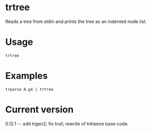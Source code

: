 # trtree

Reads a tree from stdin and prints the tree as an indented node list.

# Usage

    trtree

# Examples

    trparse A.g4 | trtree

# Current version

0.12.1 -- add trgen2; fix trull; rewrite of trkleene base code.
